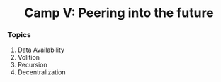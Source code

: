 <h1 align="center">Camp V: Peering into the future</h1>

### Topics
<ol>
    <li><a>Data Availability</a></a>
    <li><a>Volition</a></a>
    <li><a>Recursion</a></a>
    <li><a>Decentralization</a></a>
</ol>